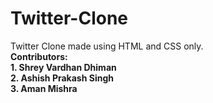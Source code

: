 # Twitter-Clone<br>
Twitter Clone made using HTML and CSS only.<br>
 <strong>Contributors:<strong> <br>
    1. Shrey Vardhan Dhiman<br>
    2. Ashish Prakash Singh<br>
    3. Aman Mishra
